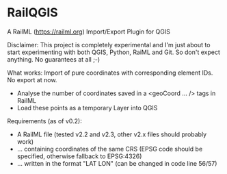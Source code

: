 # RailQGIS
A RailML (https://railml.org) Import/Export Plugin for QGIS

Disclaimer: This project is completely experimental and I'm just about to start experimenting with both QGIS, Python, RaiML and Git. So don't expect anything. No guarantees at all ;-)

What works: Import of pure coordinates with corresponding element IDs. No export at now.
* Analyse the number of coordinates saved in a <geoCoord ... /> tags in RailML
* Load these points as a temporary Layer into QGIS

Requirements (as of v0.2):
* A RailML file (tested v2.2 and v2.3, other v2.x files should probably work)
* ... containing coordinates of the same CRS (EPSG code should be specified, otherwise fallback to EPSG:4326)
* ... written in the format "LAT LON" (can be changed in code line 56/57)
